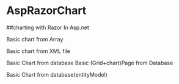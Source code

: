 # AspRazorChart
##charting with Razor In Asp.net


Basic chart from Array

Basic chart from XML file

Basic Chart from database
Basic (Grid+chart)Page from Database

Basic Chart from database(entityModel)



